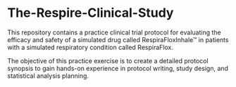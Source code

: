 # The-Respire-Clinical-Study
This repository contains a practice clinical trial protocol for evaluating the efficacy and safety of a simulated drug called RespiraFloxInhale™ in patients with a simulated respiratory condition called RespiraFlox.

The objective of this practice exercise is to create a detailed protocol synopsis to gain hands-on experience in protocol writing, study design, and statistical analysis planning.
